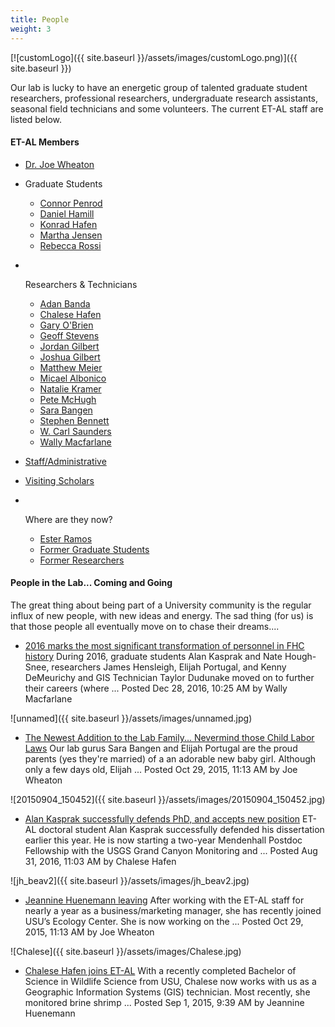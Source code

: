 ```yaml
---
title: People
weight: 3
---
```


[![customLogo]({{ site.baseurl }}/assets/images/customLogo.png)]({{ site.baseurl }})

Our lab is lucky to have an energetic group of talented graduate student researchers, professional researchers, undergraduate research assistants, seasonal field technicians and some volunteers.  The current ET-AL staff are listed below.

#### ET-AL Members

- [Dr. Joe Wheaton](http://etal.joewheaton.org/people/dr-joe-wheaton)

- Graduate Students

  - [Connor Penrod](http://etal.joewheaton.org/people/students/connor-penrod)
  - [Daniel Hamill](http://etal.joewheaton.org/people/students/daniel-hamill)
  - [Konrad Hafen](http://etal.joewheaton.org/people/students/konrad-hafen)
  - [Martha Jensen](http://etal.joewheaton.org/people/students/martha-jensen)
  - [Rebecca Rossi](http://etal.joewheaton.org/people/students/rebecca-rossi)

- ​

  Researchers & Technicians

  - [Adan Banda](http://etal.joewheaton.org/people/researchers-technicians/adan-banda)
  - [Chalese Hafen](http://etal.joewheaton.org/people/researchers-technicians/chalese-hafen)
  - [Gary O'Brien](http://etal.joewheaton.org/people/researchers-technicians/gary-o-brien)
  - [Geoff Stevens](http://etal.joewheaton.org/people/researchers-technicians/geoff-stevens)
  - [Jordan Gilbert](http://etal.joewheaton.org/people/researchers-technicians/jordan-gilbert)
  - [Joshua Gilbert](http://etal.joewheaton.org/people/researchers-technicians/joshua_gilbert)
  - [Matthew Meier](http://etal.joewheaton.org/people/researchers-technicians/matthew-meier)
  - [Micael Albonico](http://etal.joewheaton.org/people/researchers-technicians/micael-albonico)
  - [Natalie Kramer](http://etal.joewheaton.org/people/researchers-technicians/natalie-kramer)
  - [Pete McHugh](http://etal.joewheaton.org/people/researchers-technicians/pete-mchugh)
  - [Sara Bangen](http://etal.joewheaton.org/people/researchers-technicians/sara-bangen)
  - [Stephen Bennett](http://etal.joewheaton.org/people/researchers-technicians/stephen-bennett)
  - [W. Carl Saunders](http://etal.joewheaton.org/people/researchers-technicians/w-carl-saunders)
  - [Wally Macfarlane](http://etal.joewheaton.org/people/researchers-technicians/Wally)

- [Staff/Administrative](http://etal.joewheaton.org/people/administrative-staff)

- [Visiting Scholars](http://etal.joewheaton.org/people/visiting-scholars)

- ​

  Where are they now?

  - [Ester Ramos](http://etal.joewheaton.org/people/where-are-they-now/ester-ramos)
  - [Former Graduate Students](http://etal.joewheaton.org/people/where-are-they-now/former-graduate-students)
  - [Former Researchers](http://etal.joewheaton.org/people/where-are-they-now/former-researchers)



#### People in the Lab... Coming and Going

The great thing about being part of a University community is the regular influx of new people, with new ideas and energy. The sad thing (for us) is that those people all eventually move on to chase their dreams....

- [2016 marks the most significant transformation of personnel in FHC history](http://etal.joewheaton.org/et-al-news/lab-news/2016marksthemostsignificanttransformationofpersonnelinfhchistory) During 2016, graduate students Alan Kasprak and Nate Hough-Snee, researchers James Hensleigh, Elijah Portugal, and Kenny DeMeurichy and GIS Technician Taylor Dudunake moved on to further their careers (where ... 
  Posted Dec 28, 2016, 10:25 AM by Wally Macfarlane

![unnamed]({{ site.baseurl }}/assets/images/unnamed.jpg)

- [The Newest Addition to the Lab Family... Nevermind those Child Labor Laws](http://etal.joewheaton.org/et-al-news/lab-news/thenewestadditiontothelabfamilynevermindthosechildlaborlaws) Our lab gurus Sara Bangen and Elijah Portugal are the proud parents (yes they're married) of a an adorable new baby girl. Although only a few days old, Elijah ... 
  Posted Oct 29, 2015, 11:13 AM by Joe Wheaton

![20150904_150452]({{ site.baseurl }}/assets/images/20150904_150452.jpg)

- [Alan Kasprak successfully defends PhD, and accepts new position](http://etal.joewheaton.org/et-al-news/lab-news/alankaspraksuccessfullydefendsphdandacceptsnewposition) ET-AL doctoral student Alan Kasprak successfully defended his dissertation earlier this year. He is now starting a two-year Mendenhall Postdoc Fellowship with the USGS Grand Canyon Monitoring and ... 
  Posted Aug 31, 2016, 11:03 AM by Chalese Hafen

![jh_beav2]({{ site.baseurl }}/assets/images/jh_beav2.jpg)

- [Jeannine Huenemann leaving](http://etal.joewheaton.org/et-al-news/lab-news/jeanninehuenemannleaving) After working with the ET-AL staff for nearly a year as a business/marketing manager, she has recently joined USU’s Ecology Center. She is now working on the ... 
  Posted Oct 29, 2015, 11:13 AM by Joe Wheaton

![Chalese]({{ site.baseurl }}/assets/images/Chalese.jpg)

- [Chalese Hafen joins ET-AL](http://etal.joewheaton.org/et-al-news/lab-news/chalesehafenjoinset-al) With a recently completed Bachelor of Science in Wildlife Science from USU, Chalese now works with us as a Geographic Information Systems (GIS) technician. Most recently, she monitored brine shrimp ... 
  Posted Sep 1, 2015, 9:39 AM by Jeannine Huenemann